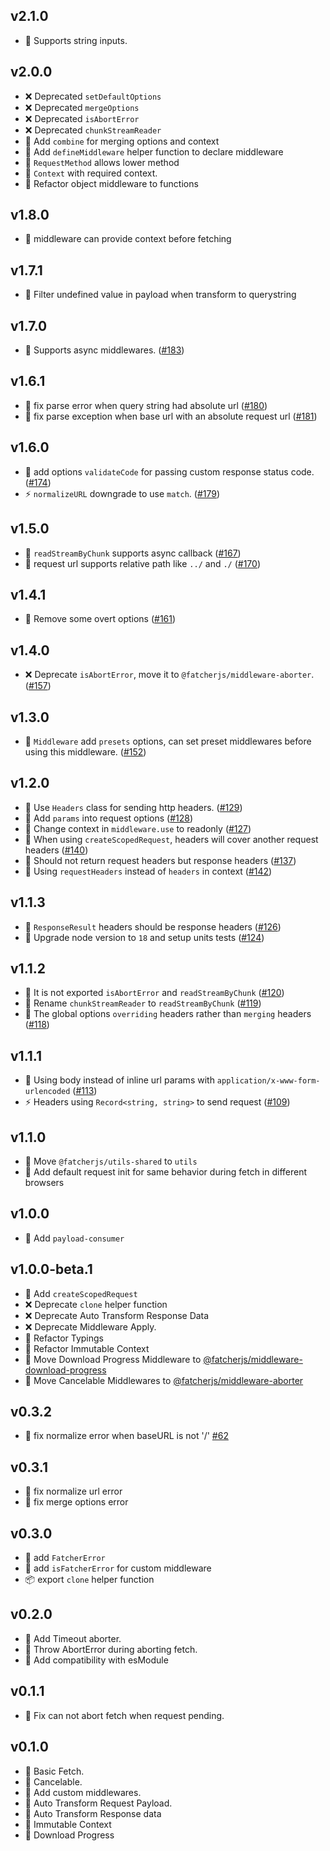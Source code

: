 ## v2.1.0

-   🚀 Supports string inputs.

## v2.0.0

-   ❌ Deprecated `setDefaultOptions`
-   ❌ Deprecated `mergeOptions`
-   ❌ Deprecated `isAbortError`
-   ❌ Deprecated `chunkStreamReader`
-   🚀 Add `combine` for merging options and context
-   🚀 Add `defineMiddleware` helper function to declare middleware
-   🚀 `RequestMethod` allows lower method
-   🚀 `Context` with required context.
-   🔧 Refactor object middleware to functions

## v1.8.0

-   🚀 middleware can provide context before fetching

## v1.7.1

-   🐛 Filter undefined value in payload when transform to querystring

## v1.7.0

-   🚀 Supports async middlewares. ([#183](https://github.com/fatcherjs/fatcher/pull/183))

## v1.6.1

-   🐛 fix parse error when query string had absolute url ([#180](https://github.com/fatcherjs/fatcher/pull/180))
-   🐛 fix parse exception when base url with an absolute request url ([#181](https://github.com/fatcherjs/fatcher/pull/181))

## v1.6.0

-   🚀 add options `validateCode` for passing custom response status code. ([#174](https://github.com/fatcherjs/fatcher/pull/174))
-   ⚡️ `normalizeURL` downgrade to use `match`. ([#179](https://github.com/fatcherjs/fatcher/pull/179))

## v1.5.0

-   🚀 `readStreamByChunk` supports async callback ([#167](https://github.com/fatcherjs/fatcher/pull/167))
-   🚀 request url supports relative path like `../` and `./` ([#170](https://github.com/fatcherjs/fatcher/pull/170))

## v1.4.1

-   🔧 Remove some overt options ([#161](https://github.com/fatcherjs/fatcher/pull/161))

## v1.4.0

-   ❌ Deprecate `isAbortError`, move it to `@fatcherjs/middleware-aborter`. ([#157](https://github.com/fatcherjs/fatcher/pull/157))

## v1.3.0

-   🚀 `Middleware` add `presets` options, can set preset middlewares before using this middleware. ([#152](https://github.com/fatcherjs/fatcher/pull/152))

## v1.2.0

-   🚀 Use `Headers` class for sending http headers. ([#129](https://github.com/fatcherjs/fatcher/pull/129))
-   🚀 Add `params` into request options ([#128](https://github.com/fatcherjs/fatcher/pull/128))
-   🚀 Change context in `middleware.use` to readonly ([#127](https://github.com/fatcherjs/fatcher/pull/127))
-   🐛 When using `createScopedRequest`, headers will cover another request headers ([#140](https://github.com/fatcherjs/fatcher/pull/140))
-   🐛 Should not return request headers but response headers ([#137](https://github.com/fatcherjs/fatcher/pull/137))
-   🔧 Using `requestHeaders` instead of `headers` in context ([#142](https://github.com/fatcherjs/fatcher/pull/142))

## v1.1.3

-   🐛 `ResponseResult` headers should be response headers ([#126](https://github.com/fatcherjs/fatcher/pull/126))
-   🧪 Upgrade node version to `18` and setup units tests ([#124](https://github.com/fatcherjs/fatcher/pull/124))

## v1.1.2

-   🐛 It is not exported `isAbortError` and `readStreamByChunk` ([#120](https://github.com/fatcherjs/fatcher/pull/120))
-   🔧 Rename `chunkStreamReader` to `readStreamByChunk` ([#119](https://github.com/fatcherjs/fatcher/pull/119))
-   🐛 The global options `overriding` headers rather than `merging` headers ([#118](https://github.com/fatcherjs/fatcher/pull/118))

## v1.1.1

-   🐛 Using body instead of inline url params with `application/x-www-form-urlencoded` ([#113](https://github.com/fatcherjs/fatcher/pull/113))
-   ⚡️ Headers using `Record<string, string>` to send request ([#109](https://github.com/fatcherjs/fatcher/pull/109))

## v1.1.0

-   🔧 Move `@fatcherjs/utils-shared` to `utils`
-   🚀 Add default request init for same behavior during fetch in different browsers

## v1.0.0

-   🚀 Add `payload-consumer`

## v1.0.0-beta.1

-   🚀 Add `createScopedRequest`
-   ❌ Deprecate `clone` helper function
-   ❌ Deprecate Auto Transform Response Data
-   ❌ Deprecate Middleware Apply.
-   🔧 Refactor Typings
-   🔧 Refactor Immutable Context
-   🔧 Move Download Progress Middleware to [@fatcherjs/middleware-download-progress](https://github.com/fatcherjs/middlewares/tree/master/packages/download-progress)
-   🔧 Move Cancelable Middlewares to [@fatcherjs/middleware-aborter](https://github.com/fatcherjs/middlewares/tree/master/packages/aborter)

## v0.3.2

-   🐛 fix normalize error when baseURL is not '/' [#62](https://github.com/fatcherjs/fatcher/pull/62)

## v0.3.1

-   🐛 fix normalize url error
-   🐛 fix merge options error

## v0.3.0

-   🚀 add `FatcherError`
-   🚀 add `isFatcherError` for custom middleware
-   📦 export `clone` helper function

## v0.2.0

-   🚀 Add Timeout aborter.
-   🚀 Throw AbortError during aborting fetch.
-   🔧 Add compatibility with esModule

## v0.1.1

-   🐞 Fix can not abort fetch when request pending.

## v0.1.0

-   🚀 Basic Fetch.
-   🚀 Cancelable.
-   🚀 Add custom middlewares.
-   🚀 Auto Transform Request Payload.
-   🚀 Auto Transform Response data
-   🚀 Immutable Context
-   🚀 Download Progress
